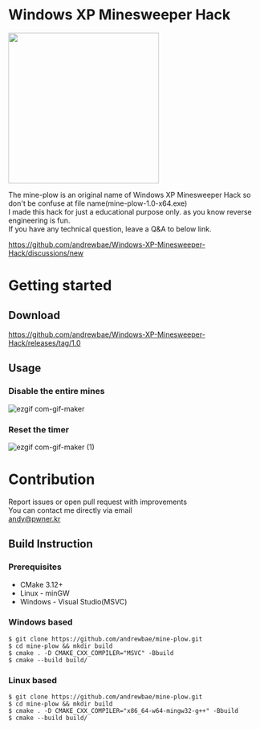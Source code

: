 # Windows XP Minesweeper Hack
<img src="https://user-images.githubusercontent.com/40394063/111699953-1e439580-887c-11eb-98c1-5b03a59f044e.png" width=300px>

The mine-plow is an original name of Windows XP Minesweeper Hack so don't be confuse at file name(mine-plow-1.0-x64.exe)  
I made this hack for just a educational purpose only. as you know reverse engineering is fun.  
If you have any technical question, leave a Q&A to below link.  

https://github.com/andrewbae/Windows-XP-Minesweeper-Hack/discussions/new
# Getting started
## Download
https://github.com/andrewbae/Windows-XP-Minesweeper-Hack/releases/tag/1.0
## Usage
### Disable the entire mines
  ![ezgif com-gif-maker](https://user-images.githubusercontent.com/40394063/111704023-dcb5e900-8881-11eb-93d6-153535d4c67c.gif)  
### Reset the timer
 ![ezgif com-gif-maker (1)](https://user-images.githubusercontent.com/40394063/111704518-9d3bcc80-8882-11eb-9bec-25ed9a6a110f.gif)

# Contribution
Report issues or open pull request with improvements  
You can contact me directly via email  
andy@pwner.kr
## Build Instruction
### Prerequisites
* CMake 3.12+
* Linux - minGW 
* Windows - Visual Studio(MSVC)

### Windows based

```shall
$ git clone https://github.com/andrewbae/mine-plow.git
$ cd mine-plow && mkdir build 
$ cmake . -D CMAKE_CXX_COMPILER="MSVC" -Bbuild
$ cmake --build build/
```
### Linux based
```shall
$ git clone https://github.com/andrewbae/mine-plow.git
$ cd mine-plow && mkdir build 
$ cmake . -D CMAKE_CXX_COMPILER="x86_64-w64-mingw32-g++" -Bbuild
$ cmake --build build/
```
